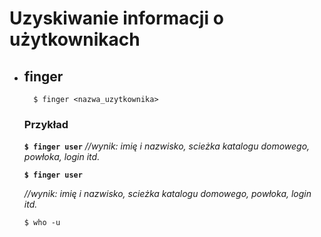 # Uzyskiwanie informacji o użytkownikach

* ## finger


		$ finger <nazwa_uzytkownika>


	### Przykład
	**`$ finger user`**
	*//wynik: imię i nazwisko, scieżka katalogu domowego, powłoka, login itd.*

	**`$ finger user`**

	
	*//wynik: imię i nazwisko, scieżka katalogu domowego, powłoka, login itd.*

	```$ who -u```






